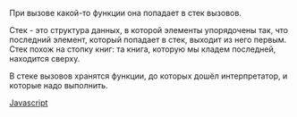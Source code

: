 При вызове какой-то функции она попадает в стек вызовов.

Стек - это структура данных, в которой элементы упорядочены так, что последний элемент, который попадает в стек, выходит из него первым. Стек похож на стопку книг: та книга, которую мы кладем последней, находится сверху.

В стеке вызовов хранятся функции, до которых дошёл интерпретатор, и которые надо выполнить.

[Javascript](Javascript)